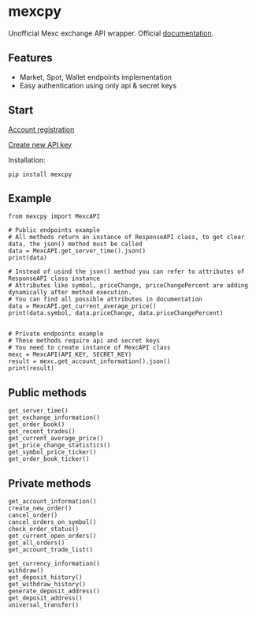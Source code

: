 # mexcpy
Unofficial Mexc exchange API wrapper. Official [documentation](https://mxcdevelop.github.io/apidocs/spot_v3_en/#introduction).

Features
--------

- Market, Spot, Wallet endpoints implementation
- Easy authentication using only api & secret keys

Start
-----

[Account registration](https://www.mexc.com/register?inviteCode=1EWNj)

[Create new API key](https://www.mexc.com/user/openapi)

Installation:

    pip install mexcpy


Example
-------

    from mexcpy import MexcAPI
    
    # Public endpoints example
    # All methods return an instance of ResponseAPI class, to get clear data, the json() method must be called
    data = MexcAPI.get_server_time().json()
    print(data)
    
    # Instead of usind the json() method you can refer to attributes of ResponseAPI class instance
    # Attributes like symbol, priceChange, priceChangePercent are adding dynamically after method execution.
    # You can find all possible attributes in documentation
    data = MexcAPI.get_current_average_price()
    print(data.symbol, data.priceChange, data.priceChangePercent)
    
    
    # Private endpoints example
    # These methods require api and secret keys
    # You need to create instance of MexcAPI class
    mexc = MexcAPI(API_KEY, SECRET_KEY)
    result = mexc.get_account_information().json()
    print(result)


Public methods
--------------

    get_server_time()
    get_exchange_information()
    get_order_book()
    get_recent_trades()
    get_current_average_price()
    get_price_change_statistics()
    get_symbol_price_ticker()
    get_order_book_ticker()


Private methods
---------------

    get_account_information()
    create_new_order()
    cancel_order()
    cancel_orders_on_symbol()
    check_order_status()
    get_current_open_orders()
    get_all_orders()
    get_account_trade_list()

    get_currency_information()
    withdraw()
    get_deposit_history()
    get_withdraw_history()
    generate_deposit_address()
    get_deposit_address()
    universal_transfer()